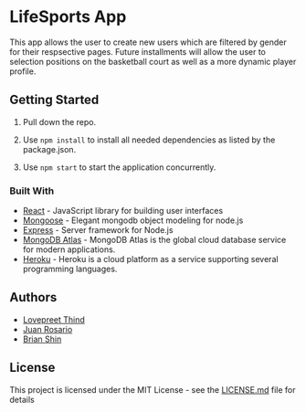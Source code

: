 # LifeSports App
This app allows the user to create new users which are filtered by gender for their respsective pages. Future installments will allow the user to selection positions on the basketball court as well as a more dynamic player profile.


## Getting Started

1. Pull down the repo.

2. Use `npm install` to install all needed dependencies as listed by the package.json.

3. Use `npm start` to start the application concurrently.


### Built With

* [React](https://reactjs.org/docs/getting-started.html) - JavaScript library for building user interfaces
* [Mongoose](https://mongoosejs.com/) - Elegant mongodb object modeling for node.js
* [Express](https://expressjs.com/) - Server framework for Node.js
* [MongoDB Atlas](https://www.mongodb.com/cloud/atlas) - MongoDB Atlas is the global cloud database service for modern applications.
* [Heroku](https://www.heroku.com) - Heroku is a cloud platform as a service supporting several programming languages. 


## Authors
* [Lovepreet Thind](https://github.com/Thind-Lovepreet14)
* [Juan Rosario](https://github.com/Chinkuza)
* [Brian Shin](https://github.com/bshin9)

## License

This project is licensed under the MIT License - see the [LICENSE.md](LICENSE.md) file for details




